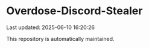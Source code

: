 # Overdose-Discord-Stealer

Last updated: 2025-06-10 16:20:26

This repository is automatically maintained.
